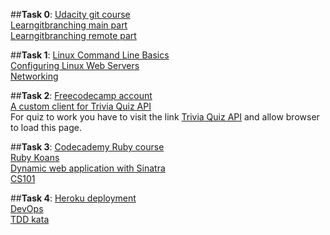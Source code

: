 ##**Task 0**:
[Udacity git course](https://github.com/4opper/kottans_web_test/blob/master/task_0/udacity.png) <br />
[Learngitbranching main part](https://github.com/4opper/kottans_web_test/blob/master/task_0/main.png) <br />
[Learngitbranching remote part](https://github.com/4opper/kottans_web_test/blob/master/task_0/remote.png) <br />

##**Task 1**:
[Linux Command Line Basics](https://github.com/4opper/kottans_web_test/blob/master/task_1/linuxcli.png) <br />
[Configuring Linux Web Servers](https://github.com/4opper/kottans_web_test/blob/master/task_1/webserver.png) <br />
[Networking](https://github.com/4opper/kottans_web_test/blob/master/task_1/networking.png) <br />

##**Task 2**:
[Freecodecamp account](https://www.freecodecamp.com/4opper) <br />
[A custom client for Trivia Quiz API](https://4opper.github.io/kottans_web_test/task_2/Trivia_Quiz/) <br />
For quiz to work you have to visit the link [Trivia Quiz API](https://jservice.io/api/random) and allow browser to load this page.

##**Task 3**:
[Codecademy Ruby course](https://github.com/4opper/kottans_web_test/blob/master/task_3/codecademy_Ruby.png) <br />
[Ruby Koans](https://github.com/4opper/kottans_web_test/blob/master/task_3/rubykoans.png) <br />
[Dynamic web application with Sinatra](https://github.com/4opper/kottans_web_test/blob/master/task_3/udacity_sinatra.png) <br />
[CS101](https://github.com/4opper/kottans_web_test/blob/master/task_3/CS101.png) <br />

##**Task 4**:
[Heroku deployment](https://github.com/4opper/kottans_web_test/blob/master/task_4/heroku_deploy.png) <br />
[DevOps](https://github.com/4opper/kottans_web_test/blob/master/task_4/DevOps.png) <br />
[TDD kata](https://4opper.github.io/kottans_web_test/task_4/tdd_kata/index.html) <br />